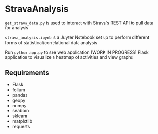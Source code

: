 # StravaAnalysis
`get_strava_data.py` is used to interact with Strava's REST API to pull data for analysis

`strava_analysis.ipynb` is a Juyter Notebook set up to perform different forms of statistical/correlational data analysis

Run `python app.py` to see web application [WORK IN PROGRESS] Flask application to visualize a heatmap of activities and view graphs

## Requirements
- Flask
- folium
- pandas
- geopy
- numpy
- seaborn
- sklearn
- matplotlib
- requests
